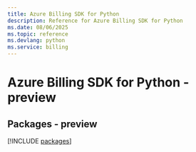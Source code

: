 ```yaml
---
title: Azure Billing SDK for Python
description: Reference for Azure Billing SDK for Python
ms.date: 08/06/2025
ms.topic: reference
ms.devlang: python
ms.service: billing
---
```

# Azure Billing SDK for Python - preview
## Packages - preview
[!INCLUDE [packages](billing-index.md)]